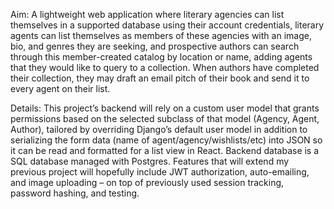Aim: A lightweight web application where literary agencies can list themselves in a supported database using their account credentials, literary agents can list themselves as members of these agencies with an image, bio, and genres they are seeking, and prospective authors can search through this member-created catalog by location or name, adding agents that they would like to query to a collection. When authors have completed their collection, they may draft an email pitch of their book and send it to every agent on their list. 

Details: This project’s backend will rely on a custom user model that grants permissions based on the selected subclass of that model (Agency, Agent, Author), tailored by overriding Django’s default user model in addition to serializing the form data (name of agent/agency/wishlists/etc) into JSON so it can be read and formatted for a list view in React. Backend database is a SQL database managed with Postgres. Features that will extend my previous project will hopefully include JWT authorization, auto-emailing, and image uploading – on top of previously used session tracking, password hashing, and testing.
